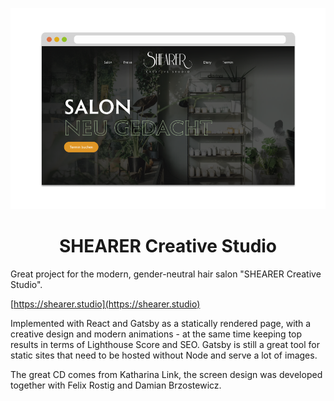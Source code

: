 <p align="center">
  <a href="https://shearer.studio">
    <img alt="Screenshot of the website" src="https://github.com/simonvomeyser/shearer-creative-studio/blob/main/screenshot.png?raw=true" />
  </a>
</p>

<h1 align="center">
SHEARER Creative Studio
</h1>

Great project for the modern, gender-neutral hair salon "SHEARER Creative Studio".

[https://shearer.studio](https://shearer.studio)

Implemented with React and Gatsby as a statically rendered page, with a creative design and modern animations - at the same time keeping top results in terms of Lighthouse Score and SEO. Gatsby is still a great tool for static sites that need to be hosted without Node and serve a lot of images.

The great CD comes from Katharina Link, the screen design was developed together with Felix Rostig and Damian Brzostewicz.
